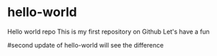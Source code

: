 # hello-world
Hello world repo
This is my first repository on Github
Let's have a fun

#second update of hello-world 
will see the difference
